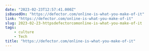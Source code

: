 ```yaml
---
date: "2023-02-23T12:57:41.000Z"
isBasedOn: "https://defector.com/online-is-what-you-make-of-it"
link: "https://defector.com/online-is-what-you-make-of-it"
slug: 2023-02-23-httpsdefectorcomonline-is-what-you-make-of-it
tags:
    - culture
    - Tech
title: "https://defector.com/online-is-what-you-make-of-it"
---
```

